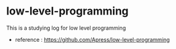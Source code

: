 # low-level-programming

This is a studying log for low level programming

- reference : https://github.com/Apress/low-level-programming
